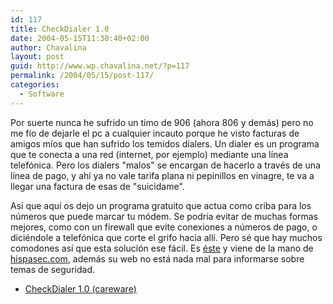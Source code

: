 ```yaml
---
id: 117
title: CheckDialer 1.0
date: 2004-05-15T11:30:40+02:00
author: Chavalina
layout: post
guid: http://www.wp.chavalina.net/?p=117
permalink: /2004/05/15/post-117/
categories:
  - Software
---
```

Por suerte nunca he sufrido un timo de 906 (ahora 806 y demás) pero no me fío de dejarle el pc a cualquier incauto porque he visto facturas de amigos míos que han sufrido los temidos dialers. Un dialer es un programa que te conecta a una red (internet, por ejemplo) mediante una línea telefónica. Pero los dialers "malos" se encargan de hacerlo a través de una línea de pago, y ahí ya no vale tarifa plana ni pepinillos en vinagre, te va a llegar una factura de esas de "<span class="alguien">suicidame</span>".

Así que aquí os dejo un programa gratuito que actua como criba para los números que puede marcar tu módem. Se podría evitar de muchas formas mejores, como con un firewall que evite conexiones a números de pago, o diciéndole a telefónica que corte el grifo hacia allí. Pero sé que hay muchos comodones así que esta solución ese fácil. Es <a href="http://www.hispasec.com/software/checkdialer/index.html" target="_blank">éste</a> y viene de la mano de <a href="http://www.hispasec.com/" target="_blank">hispasec.com</a>, además su web no está nada mal para informarse sobre temas de seguridad. 

</p> 

  * <a href="http://www.hispasec.com/software/checkdialer/index.html" target="_blank">CheckDialer 1.0 (careware)</a>
